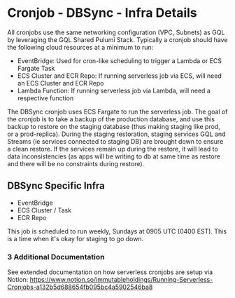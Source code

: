 # Cronjob - DBSync - Infra Details

All cronjobs use the same networking configuration (VPC, Subnets) as GQL by leveraging the GQL Shared Pulumi Stack. Typically a cronjob should have the following cloud resources at a minimum to run: 

- EventBridge: Used for cron-like scheduling to trigger a Lambda or ECS Fargate Task
- ECS Cluster and ECR Repo: If running serverless job via ECS, will need an ECS Cluster and ECR Repo 
- Lambda Function: If running serverless job via Lambda, will need a respective function 

The DBSync cronjob uses ECS Fargate to run the serverless job. The goal of the cronjob is to take a backup of the production database, and use this backup to restore on the staging database (thus making staging like prod, or a prod-replica). During the staging restoration, staging services GQL and Streams (ie services connected to staging DB) are brought down to ensure a clean restore. If the services remain up during the restore, it will lead to data inconsistencies (as apps will be writing to db at same time as restore and there will be no constraints during restore). 

## DBSync Specific Infra

- EventBridge
- ECS Cluster / Task
- ECR Repo

This job is scheduled to run weekly, Sundays at 0905 UTC (0400 EST). This is a time when it's okay for staging to go down. 

### 3 Additional Documentation

See extended documentation on how serverless cronjobs are setup via Notion: 
https://www.notion.so/immutableholdings/Running-Serverless-Cronjobs-a132b5d688654fb095bc4a5902546ba8 

